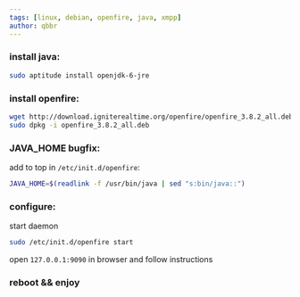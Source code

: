```yaml
---
tags: [linux, debian, openfire, java, xmpp]
author: qbbr
---
```


### install java:

```bash
sudo aptitude install openjdk-6-jre
```

### install openfire:

```bash
wget http://download.igniterealtime.org/openfire/openfire_3.8.2_all.deb
sudo dpkg -i openfire_3.8.2_all.deb
```

### JAVA_HOME bugfix:

add to top in `/etc/init.d/openfire`:

```bash
JAVA_HOME=$(readlink -f /usr/bin/java | sed "s:bin/java::")
```

### configure:

start daemon

```bash
sudo /etc/init.d/openfire start
```

open `127.0.0.1:9090` in browser and follow instructions

### reboot && enjoy
